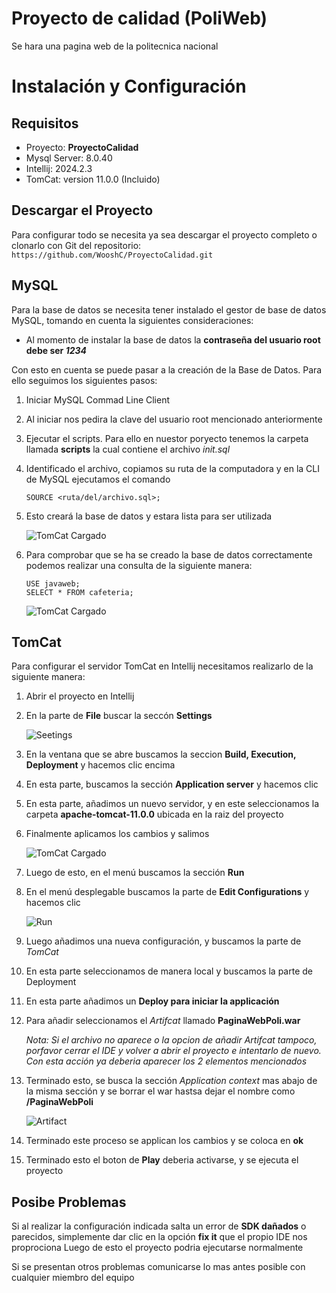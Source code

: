 # Proyecto de calidad (PoliWeb)
Se hara una pagina web de la politecnica nacional

# Instalación y Configuración
## Requisitos
- Proyecto: **ProyectoCalidad**
- Mysql Server:  8.0.40
- Intellij: 2024.2.3
- TomCat: version 11.0.0 (Incluido)

## Descargar el Proyecto
Para configurar todo se necesita ya sea descargar el proyecto completo o clonarlo con Git del repositorio: `https://github.com/WooshC/ProyectoCalidad.git`

## MySQL
Para la base de datos se necesita tener instalado el gestor de base de datos
MySQL, tomando en cuenta la siguientes consideraciones:

- Al momento de instalar la base de datos la **contraseña del usuario root debe ser *1234***

Con esto en cuenta se puede pasar a la creación de la Base de Datos.
Para ello seguimos los siguientes pasos:
1. Iniciar MySQL Commad Line Client
2. Al iniciar nos pedira la clave del usuario root mencionado anteriormente
3. Ejecutar el scripts. Para ello en nuestor poryecto tenemos la carpeta llamada **scripts** la cual contiene el
    archivo *init.sql*
4. Identificado el archivo, copiamos su ruta de la computadora y en la CLI de MySQL ejecutamos el comando
    ```
    SOURCE <ruta/del/archivo.sql>;
    ```
5. Esto creará la base de datos y estara lista para ser utilizada

   ![TomCat Cargado](imgReadme/database.png)

6. Para comprobar que se ha se creado la base de datos correctamente podemos realizar una consulta de
la siguiente manera:
    ```
   USE javaweb;
   SELECT * FROM cafeteria;
    ```

   ![TomCat Cargado](imgReadme/test.png)

   
## TomCat
Para configurar el servidor TomCat en Intellij necesitamos  realizarlo de la siguiente manera:
1. Abrir el proyecto en Intellij
2. En la parte de **File** buscar la seccón **Settings**

   ![Seetings](imgReadme/settings.png)

3. En la ventana que se abre buscamos la seccion **Build, Execution, Deployment** y hacemos clic encima
4. En esta parte, buscamos la sección **Application server** y hacemos clic
5. En esta parte, añadimos un nuevo servidor, y en este seleccionamos la carpeta **apache-tomcat-11.0.0** ubicada en la raiz del proyecto
6. Finalmente aplicamos los cambios y salimos

    ![TomCat Cargado](imgReadme/tomcat.png)

7. Luego de esto, en el menú buscamos la sección **Run**
8. En el menú desplegable buscamos la parte de **Edit Configurations** y hacemos clic

   ![Run](imgReadme/run.png)


9. Luego añadimos una nueva configuración, y buscamos la parte de *TomCat*
10. En esta parte seleccionamos de manera local y buscamos la parte de Deployment
11. En esta parte añadimos un **Deploy para iniciar la applicación**
12. Para añadir seleccionamos el *Artifcat* llamado **PaginaWebPoli.war**
    
    *Nota: Si el archivo no aparece o la opcion de añadir *Artifcat* tampoco, porfavor cerrar el IDE y volver a abrir el proyecto e intentarlo de nuevo. Con esta acción ya deberia aparecer los 2 elementos mencionados*

13. Terminado esto, se busca la sección *Application context* mas abajo de la misma sección y se borrar el war hastsa dejar el nombre como
**/PaginaWebPoli**

    ![Artifact](imgReadme/artifact.png)

14. Terminado este proceso se applican los cambios y se coloca en **ok**
15. Terminado esto el boton de **Play** deberia activarse, y se ejecuta el proyecto

## Posibe Problemas
Si al realizar la configuración indicada salta un error de **SDK dañados** o parecidos, simplemente dar clic en la opción **fix it** que el propio IDE nos proprociona
Luego de esto el proyecto podria ejecutarse normalmente

Si se presentan otros problemas comunicarse lo mas antes posible con cualquier miembro del equipo